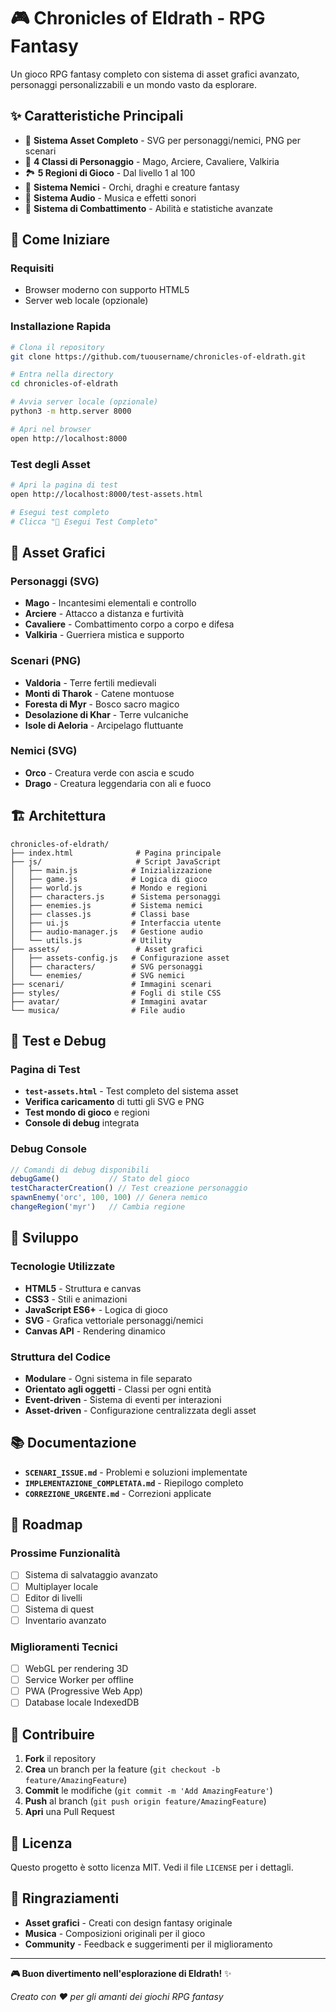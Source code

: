 # 🎮 Chronicles of Eldrath - RPG Fantasy

Un gioco RPG fantasy completo con sistema di asset grafici avanzato, personaggi personalizzabili e un mondo vasto da esplorare.

## ✨ Caratteristiche Principali

- 🎨 **Sistema Asset Completo** - SVG per personaggi/nemici, PNG per scenari
- 👤 **4 Classi di Personaggio** - Mago, Arciere, Cavaliere, Valkiria
- 🏞️ **5 Regioni di Gioco** - Dal livello 1 al 100
- 👹 **Sistema Nemici** - Orchi, draghi e creature fantasy
- 🎵 **Sistema Audio** - Musica e effetti sonori
- 🎯 **Sistema di Combattimento** - Abilità e statistiche avanzate

## 🚀 Come Iniziare

### Requisiti
- Browser moderno con supporto HTML5
- Server web locale (opzionale)

### Installazione Rapida
```bash
# Clona il repository
git clone https://github.com/tuousername/chronicles-of-eldrath.git

# Entra nella directory
cd chronicles-of-eldrath

# Avvia server locale (opzionale)
python3 -m http.server 8000

# Apri nel browser
open http://localhost:8000
```

### Test degli Asset
```bash
# Apri la pagina di test
open http://localhost:8000/test-assets.html

# Esegui test completo
# Clicca "🚀 Esegui Test Completo"
```

## 🎨 Asset Grafici

### Personaggi (SVG)
- **Mago** - Incantesimi elementali e controllo
- **Arciere** - Attacco a distanza e furtività  
- **Cavaliere** - Combattimento corpo a corpo e difesa
- **Valkiria** - Guerriera mistica e supporto

### Scenari (PNG)
- **Valdoria** - Terre fertili medievali
- **Monti di Tharok** - Catene montuose
- **Foresta di Myr** - Bosco sacro magico
- **Desolazione di Khar** - Terre vulcaniche
- **Isole di Aeloria** - Arcipelago fluttuante

### Nemici (SVG)
- **Orco** - Creatura verde con ascia e scudo
- **Drago** - Creatura leggendaria con ali e fuoco

## 🏗️ Architettura

```
chronicles-of-eldrath/
├── index.html              # Pagina principale
├── js/                     # Script JavaScript
│   ├── main.js            # Inizializzazione
│   ├── game.js            # Logica di gioco
│   ├── world.js           # Mondo e regioni
│   ├── characters.js      # Sistema personaggi
│   ├── enemies.js         # Sistema nemici
│   ├── classes.js         # Classi base
│   ├── ui.js              # Interfaccia utente
│   ├── audio-manager.js   # Gestione audio
│   └── utils.js           # Utility
├── assets/                 # Asset grafici
│   ├── assets-config.js   # Configurazione asset
│   ├── characters/        # SVG personaggi
│   └── enemies/           # SVG nemici
├── scenari/               # Immagini scenari
├── styles/                # Fogli di stile CSS
├── avatar/                # Immagini avatar
└── musica/                # File audio
```

## 🧪 Test e Debug

### Pagina di Test
- **`test-assets.html`** - Test completo del sistema asset
- **Verifica caricamento** di tutti gli SVG e PNG
- **Test mondo di gioco** e regioni
- **Console di debug** integrata

### Debug Console
```javascript
// Comandi di debug disponibili
debugGame()           // Stato del gioco
testCharacterCreation() // Test creazione personaggio
spawnEnemy('orc', 100, 100) // Genera nemico
changeRegion('myr')   // Cambia regione
```

## 🔧 Sviluppo

### Tecnologie Utilizzate
- **HTML5** - Struttura e canvas
- **CSS3** - Stili e animazioni
- **JavaScript ES6+** - Logica di gioco
- **SVG** - Grafica vettoriale personaggi/nemici
- **Canvas API** - Rendering dinamico

### Struttura del Codice
- **Modulare** - Ogni sistema in file separato
- **Orientato agli oggetti** - Classi per ogni entità
- **Event-driven** - Sistema di eventi per interazioni
- **Asset-driven** - Configurazione centralizzata degli asset

## 📚 Documentazione

- **`SCENARI_ISSUE.md`** - Problemi e soluzioni implementate
- **`IMPLEMENTAZIONE_COMPLETATA.md`** - Riepilogo completo
- **`CORREZIONE_URGENTE.md`** - Correzioni applicate

## 🎯 Roadmap

### Prossime Funzionalità
- [ ] Sistema di salvataggio avanzato
- [ ] Multiplayer locale
- [ ] Editor di livelli
- [ ] Sistema di quest
- [ ] Inventario avanzato

### Miglioramenti Tecnici
- [ ] WebGL per rendering 3D
- [ ] Service Worker per offline
- [ ] PWA (Progressive Web App)
- [ ] Database locale IndexedDB

## 🤝 Contribuire

1. **Fork** il repository
2. **Crea** un branch per la feature (`git checkout -b feature/AmazingFeature`)
3. **Commit** le modifiche (`git commit -m 'Add AmazingFeature'`)
4. **Push** al branch (`git push origin feature/AmazingFeature`)
5. **Apri** una Pull Request

## 📄 Licenza

Questo progetto è sotto licenza MIT. Vedi il file `LICENSE` per i dettagli.

## 🙏 Ringraziamenti

- **Asset grafici** - Creati con design fantasy originale
- **Musica** - Composizioni originali per il gioco
- **Community** - Feedback e suggerimenti per il miglioramento

---

**🎮 Buon divertimento nell'esplorazione di Eldrath!** ✨

*Creato con ❤️ per gli amanti dei giochi RPG fantasy*
